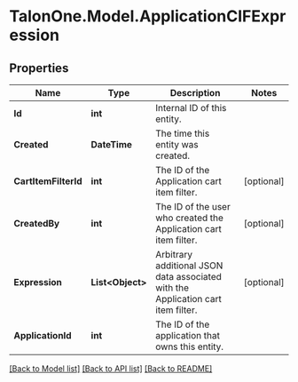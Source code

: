 # TalonOne.Model.ApplicationCIFExpression
## Properties

Name | Type | Description | Notes
------------ | ------------- | ------------- | -------------
**Id** | **int** | Internal ID of this entity. | 
**Created** | **DateTime** | The time this entity was created. | 
**CartItemFilterId** | **int** | The ID of the Application cart item filter. | [optional] 
**CreatedBy** | **int** | The ID of the user who created the Application cart item filter. | [optional] 
**Expression** | **List&lt;Object&gt;** | Arbitrary additional JSON data associated with the Application cart item filter. | [optional] 
**ApplicationId** | **int** | The ID of the application that owns this entity. | 

[[Back to Model list]](../README.md#documentation-for-models) [[Back to API list]](../README.md#documentation-for-api-endpoints) [[Back to README]](../README.md)

